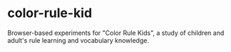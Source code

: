 # color-rule-kid

Browser-based experiments for "Color Rule Kids", a study of children and adult's rule learning and vocabulary knowledge.
